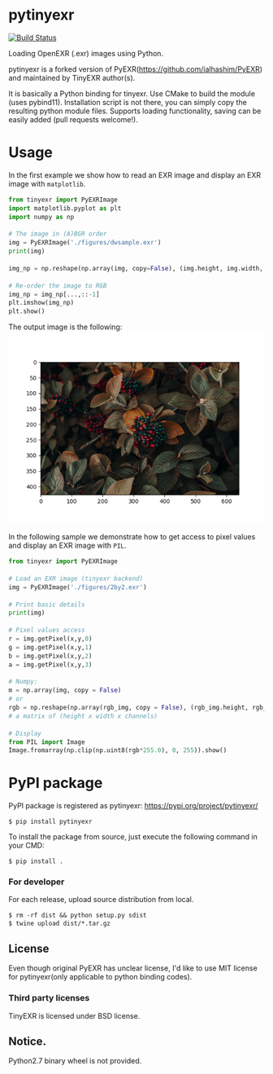 # pytinyexr

[![Build Status](https://travis-ci.org/syoyo/PyEXR.svg?branch=master)](https://travis-ci.org/syoyo/PyEXR)

Loading OpenEXR (.exr) images using Python.

pytinyexr is a forked version of PyEXR(https://github.com/ialhashim/PyEXR) and maintained by TinyEXR author(s).

It is basically a Python binding for tinyexr. Use CMake to build the module (uses pybind11). Installation script is not there, you can simply copy the resulting python module files. Supports loading functionality, saving can be easily added (pull requests welcome!).

# Usage

In the first example we show how to read an EXR image and display an EXR image with `matplotlib`.  

```python
from tinyexr import PyEXRImage
import matplotlib.pyplot as plt
import numpy as np

# The image in (A)BGR order
img = PyEXRImage('./figures/dwsample.exr')
print(img)

img_np = np.reshape(np.array(img, copy=False), (img.height, img.width, 4))[:,:,1:]

# Re-order the image to RGB 
img_np = img_np[...,::-1]
plt.imshow(img_np)
plt.show()
```

The output image is the following:  
![](./figures/dwsample.png)

In the following sample we demonstrate how to get access to pixel values and display an EXR image with `PIL`.
```python
from tinyexr import PyEXRImage

# Load an EXR image (tinyexr backend)
img = PyEXRImage('./figures/2by2.exr')

# Print basic details
print(img)

# Pixel values access
r = img.getPixel(x,y,0)
g = img.getPixel(x,y,1)
b = img.getPixel(x,y,2)
a = img.getPixel(x,y,3)

# Numpy:
m = np.array(img, copy = False)
# or
rgb = np.reshape(np.array(rgb_img, copy = False), (rgb_img.height, rgb_img.width, 4))
# a matrix of (height x width x channels)

# Display
from PIL import Image
Image.fromarray(np.clip(np.uint8(rgb*255.0), 0, 255)).show()
```

# PyPI package

PyPI package is registered as pytinyexr: https://pypi.org/project/pytinyexr/

```
$ pip install pytinyexr
```

To install the package from source, just execute the following command in your CMD:  
```
$ pip install .
```

### For developer

For each release, upload source distribution from local.

```
$ rm -rf dist && python setup.py sdist
$ twine upload dist/*.tar.gz
```

## License

Even though original PyEXR has unclear license, I'd like to use MIT license for pytinyexr(only applicable to python binding codes).

### Third party licenses

TinyEXR is licensed under BSD license.


## Notice.

Python2.7 binary wheel is not provided.
